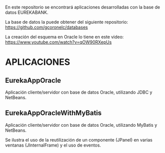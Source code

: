 En este repositorio se encontrará aplicaciones desarrolladas con la base de datos EUREKABANK.

La base de datos la puede obtener del siguiente repositorio: https://github.com/gcoronelc/databases

La creación del esquema en Oracle lo tiene en este video: https://www.youtube.com/watch?v=qOW90RXepUs

APLICACIONES
======================================================================================================


EurekaAppOracle
---------------
Aplicación cliente/servidor con base de datos Oracle, utilizando JDBC y NetBeans.


EurekaAppOracleWithMyBatis
--------------------------
Aplicación cliente/servidor con base de datos Oracle, utilizando MyBatis y NetBeans.

Se ilustra el uso de la reutilización de un componente (JPanel) en varias ventanas (JInternalFrame) y el uso de eventos.


